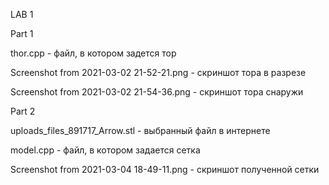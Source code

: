 LAB 1


Part 1


thor.cpp - файл, в котором задется тор

Screenshot from 2021-03-02 21-52-21.png - скриншот тора в разрезе


Screenshot from 2021-03-02 21-54-36.png - скриншот тора снаружи



Part 2



uploads_files_891717_Arrow.stl - выбранный файл в интернете


model.cpp - файл, в котором задается сетка


Screenshot from 2021-03-04 18-49-11.png - скриншот полученной сетки
